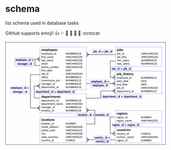 # schema
list schema used in database tasks

GitHub supports emoji!
:+1: :sparkles: :camel: :tada:
:rocket: :metal: :octocat: 


![hr erd](https://raw.githubusercontent.com/cbatuic/schema/main/hr_erd.png)
